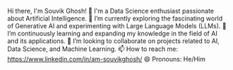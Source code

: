Hi there, I'm Souvik Ghosh! 👋
I'm a Data Science enthusiast passionate about Artificial Intelligence.
🔭 I’m currently exploring the fascinating world of Generative AI and experimenting with Large Language Models (LLMs).
🌱 I’m continuously learning and expanding my knowledge in the field of AI and its applications.
👯 I’m looking to collaborate on projects related to AI, Data Science, and Machine Learning.
📫 How to reach me: https://www.linkedin.com/in/am-souvikghosh/
😄 Pronouns: He/Him
